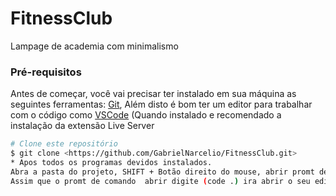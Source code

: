 # FitnessClub
Lampage de academia com minimalismo 
### Pré-requisitos

Antes de começar, você vai precisar ter instalado em sua máquina as seguintes ferramentas:
[Git](https://git-scm.com), 
Além disto é bom ter um editor para trabalhar com o código como [VSCode](https://code.visualstudio.com/) (Quando instalado e recomendado a instalação da extensão Live Server
```bash
# Clone este repositório
$ git clone <https://github.com/GabrielNarcelio/FitnessClub.git>
* Apos todos os programas devidos instalados.
Abra a pasta do projeto, SHIFT + Botão direito do mouse, abrir promt de comando aqui.
Assim que o promt de comando  abrir digite (code .) ira abrir o seu editor botão direito no index.html e escolher a opção Open With Server Live Server
